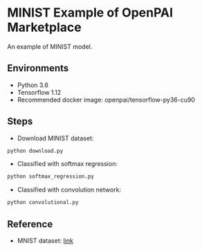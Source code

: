 # MINIST Example of OpenPAI Marketplace

An example of MINIST model.

## Environments

- Python 3.6
- Tensorflow 1.12
- Recommended docker image: openpai/tensorflow-py36-cu90

## Steps

- Download MINIST dataset:

```python
python download.py
```

- Classified with softmax regression:

```python
python softmax_regression.py
```

- Classified with convolution network:

```python
python convolutional.py
```

## Reference

- MNIST dataset: [link](http://yann.lecun.com/exdb/mnist/)
